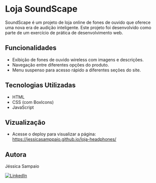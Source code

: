 # Loja SoundScape

SoundScape é um projeto de loja online de fones de ouvido que oferece uma nova era de audição inteligente. Este projeto foi desenvolvido como parte de um exercício de prática de desenvolvimento web.

## Funcionalidades

- Exibição de fones de ouvido wireless com imagens e descrições.
- Navegação entre diferentes opções do produto.
- Menu suspenso para acesso rápido a diferentes seções do site.

## Tecnologias Utilizadas

- HTML
- CSS (com BoxIcons)
- JavaScript

## Vizualização

- Acesse o deploy para visualizar a página: https://jessicasamppaio.github.io/loja-headphones/

## Autora
Jéssica Sampaio

[![LinkedIn](https://img.shields.io/badge/-LinkedIn-0077B5?style=flat-square&logo=linkedin&logoColor=white)](https://www.linkedin.com/in/jessicasamppaio)